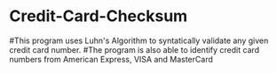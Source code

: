 # Credit-Card-Checksum
#This program uses Luhn's Algorithm to syntatically validate any given credit card number. 
#The program is also able to identify credit card numbers from American Express, VISA and MasterCard

